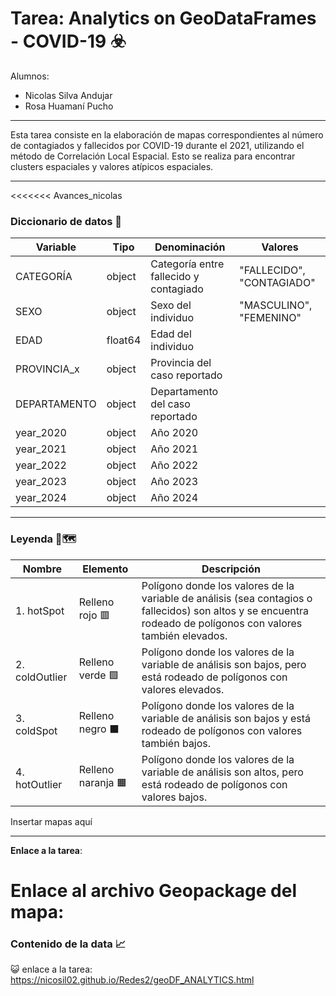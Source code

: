 # Tarea: Analytics on GeoDataFrames - COVID-19 ☣️

Alumnos:
* Nicolas Silva Andujar
* Rosa Huamaní Pucho

---------------------------------------------------------------------------

Esta tarea consiste en la elaboración de mapas correspondientes al número de contagiados y fallecidos por COVID-19 durante el 2021, utilizando el método de Correlación Local Espacial. Esto se realiza para encontrar clusters espaciales y valores atípicos espaciales.

---------------------------------------

<<<<<<< Avances_nicolas
### **Diccionario de datos** 📍

| **Variable**     | **Tipo**     | **Denominación**                            | **Valores**                               |
|--------------|----------|-----------------------------------------|---------------------------------------|
|   CATEGORÍA   | object | Categoría entre fallecido y contagiado                |            "FALLECIDO", "CONTAGIADO"                           |
|   SEXO   | object | Sexo del individuo                |              "MASCULINO", "FEMENINO"                         |
|   EDAD   | float64 | Edad del individuo                 |                                       |
|    PROVINCIA_x   | object | Provincia del caso reportado                                |                               |
|   DEPARTAMENTO   | object | Departamento del caso reportado                 |                                       |
|   year_2020   | object | Año 2020                |                                       |
|   year_2021   | object | Año 2021                 |                                       |
|   year_2022   | object | Año 2022                 |                                       |
|   year_2023  | object | Año 2023                 |                                       |
|   year_2024   | object | Año 2024                 |                                       |

__________

### **Leyenda** 🧭🗺️

| Nombre        | Elemento         | Descripción                                                                                                                              |
|---------------|------------------|------------------------------------------------------------------------------------------------------------------------------------------|
| 1. hotSpot    | Relleno rojo 🟥   | Polígono donde los valores de la variable de análisis (sea contagios o fallecidos) son altos y se encuentra rodeado de polígonos con valores también elevados. |
| 2. coldOutlier| Relleno verde 🟩 | Polígono donde los valores de la variable de análisis son bajos, pero está rodeado de polígonos con valores elevados.                    |
| 3. coldSpot   | Relleno negro ⬛ | Polígono donde los valores de la variable de análisis son bajos y está rodeado de polígonos con valores también bajos.                   |
| 4. hotOutlier | Relleno naranja 🟧 | Polígono donde los valores de la variable de análisis son altos, pero está rodeado de polígonos con valores bajos.                       |

Insertar mapas aquí

___

**Enlace a la tarea**: 

**Enlace al archivo Geopackage del mapa**:
=======
### **Contenido de la data** 📈

😺 enlace a la tarea: https://nicosil02.github.io/Redes2/geoDF_ANALYTICS.html

